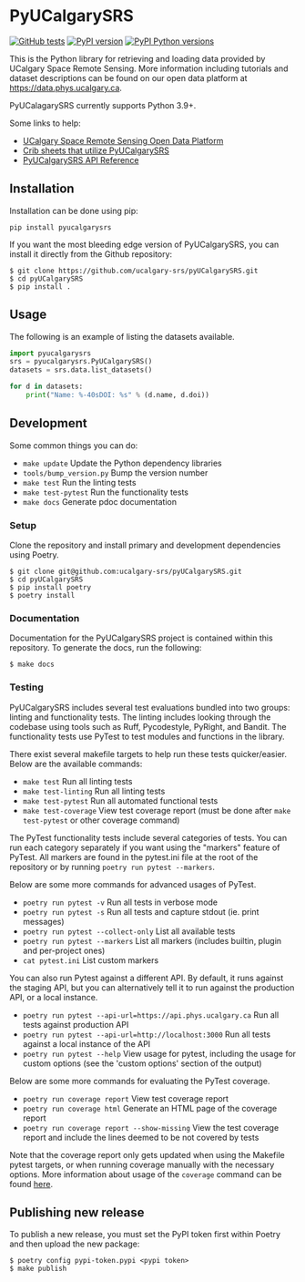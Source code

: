 # PyUCalgarySRS

[![GitHub tests](https://github.com/ucalgary-srs/pyUCalgarySRS/actions/workflows/test_standard.yml/badge.svg)](https://github.com/ucalgary-srs/pyUCalgarySRS/actions/workflows/test_standard.yml)
[![PyPI version](https://img.shields.io/pypi/v/pyucalgarysrs.svg)](https://pypi.python.org/pypi/pyucalgarysrs/)
[![PyPI Python versions](https://img.shields.io/pypi/pyversions/pyucalgarysrs)](https://pypi.python.org/pypi/pyucalgarysrs/)

This is the Python library for retrieving and loading data provided by UCalgary Space Remote Sensing. More information including tutorials and dataset descriptions can be found on our open data platform at https://data.phys.ucalgary.ca.

PyUCalagarySRS currently supports Python 3.9+.

Some links to help:
- [UCalgary Space Remote Sensing Open Data Platform](https://data.phys.ucalgary.ca)
- [Crib sheets that utilize PyUCalgarySRS](https://data.phys.ucalgary.ca/working_with_data/index.html#crib-sheets)
- [PyUCalgarySRS API Reference](https://docs-pyucalgarysrs.phys.ucalgary.ca)

## Installation

Installation can be done using pip:

```
pip install pyucalgarysrs
```

If you want the most bleeding edge version of PyUCalgarySRS, you can install it directly from the Github repository:

```console
$ git clone https://github.com/ucalgary-srs/pyUCalgarySRS.git
$ cd pyUCalgarySRS
$ pip install .
```

## Usage

The following is an example of listing the datasets available.

```python
import pyucalgarysrs
srs = pyucalgarysrs.PyUCalgarySRS()
datasets = srs.data.list_datasets()

for d in datasets:
    print("Name: %-40sDOI: %s" % (d.name, d.doi))
```

## Development

Some common things you can do:
- `make update` Update the Python dependency libraries
- `tools/bump_version.py` Bump the version number
- `make test` Run the linting tests
- `make test-pytest` Run the functionality tests
- `make docs` Generate pdoc documentation

### Setup

Clone the repository and install primary and development dependencies using Poetry.

```console
$ git clone git@github.com:ucalgary-srs/pyUCalgarySRS.git
$ cd pyUCalgarySRS
$ pip install poetry
$ poetry install
```

### Documentation

Documentation for the PyUCalgarySRS project is contained within this repository. To generate the docs, run the following:

```console
$ make docs
```

### Testing

PyUCalgarySRS includes several test evaluations bundled into two groups: linting and functionality tests. The linting includes looking through the codebase using tools such as Ruff, Pycodestyle, PyRight, and Bandit. The functionality tests use PyTest to test modules and functions in the library.

There exist several makefile targets to help run these tests quicker/easier. Below are the available commands:

- `make test` Run all linting tests
- `make test-linting` Run all linting tests
- `make test-pytest` Run all automated functional tests
- `make test-coverage` View test coverage report (must be done after `make test-pytest` or other coverage command)

The PyTest functionality tests include several categories of tests. You can run each category separately if you want using the "markers" feature of PyTest. All markers are found in the pytest.ini file at the root of the repository or by running `poetry run pytest --markers`.

Below are some more commands for advanced usages of PyTest.

- `poetry run pytest -v` Run all tests in verbose mode
- `poetry run pytest -s` Run all tests and capture stdout (ie. print messages)
- `poetry run pytest --collect-only` List all available tests
- `poetry run pytest --markers` List all markers (includes builtin, plugin and per-project ones)
- `cat pytest.ini` List custom markers

You can also run Pytest against a different API. By default, it runs against the staging API, but you can alternatively tell it to run against the production API, or a local instance.

- `poetry run pytest --api-url=https://api.phys.ucalgary.ca` Run all tests against production API
- `poetry run pytest --api-url=http://localhost:3000` Run all tests against a local instance of the API
- `poetry run pytest --help` View usage for pytest, including the usage for custom options (see the 'custom options' section of the output)

Below are some more commands for evaluating the PyTest coverage.

- `poetry run coverage report` View test coverage report
- `poetry run coverage html` Generate an HTML page of the coverage report
- `poetry run coverage report --show-missing` View the test coverage report and include the lines deemed to be not covered by tests

Note that the coverage report only gets updated when using the Makefile pytest targets, or when running coverage manually with the necessary options. More information about usage of the `coverage` command can be found [here](https://coverage.readthedocs.io).

## Publishing new release

To publish a new release, you must set the PyPI token first within Poetry and then upload the new package:

```console
$ poetry config pypi-token.pypi <pypi token>
$ make publish
```

